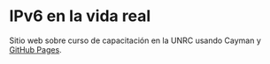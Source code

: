 # IPv6 en la vida real

Sitio web sobre curso de capacitación en la UNRC usando Cayman y [GitHub Pages](https://pages.github.com).
